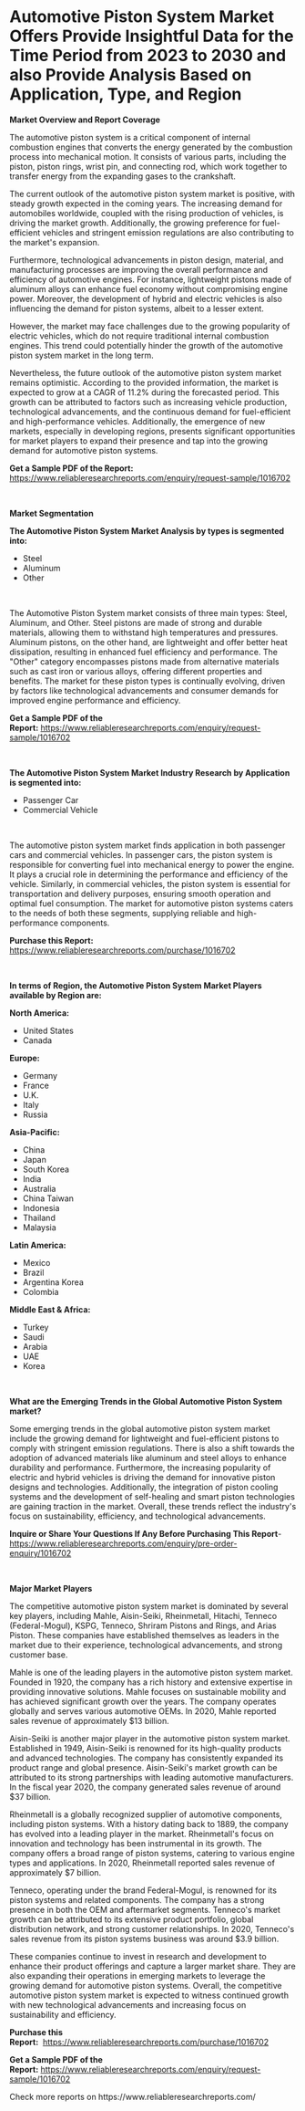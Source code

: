 <p><h1>Automotive Piston System Market Offers Provide Insightful Data for the Time Period from 2023 to 2030 and also Provide Analysis Based on Application, Type, and Region</h1></p><p><strong>Market Overview and Report Coverage</strong></p>
<p><p>The automotive piston system is a critical component of internal combustion engines that converts the energy generated by the combustion process into mechanical motion. It consists of various parts, including the piston, piston rings, wrist pin, and connecting rod, which work together to transfer energy from the expanding gases to the crankshaft.</p><p>The current outlook of the automotive piston system market is positive, with steady growth expected in the coming years. The increasing demand for automobiles worldwide, coupled with the rising production of vehicles, is driving the market growth. Additionally, the growing preference for fuel-efficient vehicles and stringent emission regulations are also contributing to the market's expansion.</p><p>Furthermore, technological advancements in piston design, material, and manufacturing processes are improving the overall performance and efficiency of automotive engines. For instance, lightweight pistons made of aluminum alloys can enhance fuel economy without compromising engine power. Moreover, the development of hybrid and electric vehicles is also influencing the demand for piston systems, albeit to a lesser extent.</p><p>However, the market may face challenges due to the growing popularity of electric vehicles, which do not require traditional internal combustion engines. This trend could potentially hinder the growth of the automotive piston system market in the long term.</p><p>Nevertheless, the future outlook of the automotive piston system market remains optimistic. According to the provided information, the market is expected to grow at a CAGR of 11.2% during the forecasted period. This growth can be attributed to factors such as increasing vehicle production, technological advancements, and the continuous demand for fuel-efficient and high-performance vehicles. Additionally, the emergence of new markets, especially in developing regions, presents significant opportunities for market players to expand their presence and tap into the growing demand for automotive piston systems.</p></p>
<p><strong>Get a Sample PDF of the Report:</strong> <a href="https://www.reliableresearchreports.com/enquiry/request-sample/1016702">https://www.reliableresearchreports.com/enquiry/request-sample/1016702</a></p>
<p>&nbsp;</p>
<p><strong>Market Segmentation</strong></p>
<p><strong>The Automotive Piston System Market Analysis by types is segmented into:</strong></p>
<p><ul><li>Steel</li><li>Aluminum</li><li>Other</li></ul></p>
<p>&nbsp;</p>
<p><p>The Automotive Piston System market consists of three main types: Steel, Aluminum, and Other. Steel pistons are made of strong and durable materials, allowing them to withstand high temperatures and pressures. Aluminum pistons, on the other hand, are lightweight and offer better heat dissipation, resulting in enhanced fuel efficiency and performance. The "Other" category encompasses pistons made from alternative materials such as cast iron or various alloys, offering different properties and benefits. The market for these piston types is continually evolving, driven by factors like technological advancements and consumer demands for improved engine performance and efficiency.</p></p>
<p><strong>Get a Sample PDF of the Report:</strong>&nbsp;<a href="https://www.reliableresearchreports.com/enquiry/request-sample/1016702">https://www.reliableresearchreports.com/enquiry/request-sample/1016702</a></p>
<p>&nbsp;</p>
<p><strong>The Automotive Piston System Market Industry Research by Application is segmented into:</strong></p>
<p><ul><li>Passenger Car</li><li>Commercial Vehicle</li></ul></p>
<p>&nbsp;</p>
<p><p>The automotive piston system market finds application in both passenger cars and commercial vehicles. In passenger cars, the piston system is responsible for converting fuel into mechanical energy to power the engine. It plays a crucial role in determining the performance and efficiency of the vehicle. Similarly, in commercial vehicles, the piston system is essential for transportation and delivery purposes, ensuring smooth operation and optimal fuel consumption. The market for automotive piston systems caters to the needs of both these segments, supplying reliable and high-performance components.</p></p>
<p><strong>Purchase this Report:</strong>&nbsp; <a href="https://www.reliableresearchreports.com/purchase/1016702">https://www.reliableresearchreports.com/purchase/1016702</a></p>
<p>&nbsp;</p>
<p><strong>In terms of Region, the Automotive Piston System Market Players available by Region are:</strong></p>
<p>
    <p> <strong> North America: </strong>
        <ul>
            <li>United States</li>
            <li>Canada</li>
        </ul>
        </p> 
    <p> <strong> Europe: </strong>
        <ul>
            <li>Germany</li>
            <li>France</li>
            <li>U.K.</li>
            <li>Italy</li>
            <li>Russia</li>
        </ul>
        </p> 
    <p> <strong> Asia-Pacific: </strong>
        <ul>
            <li>China</li>
            <li>Japan</li>
            <li>South Korea</li>
            <li>India</li>
            <li>Australia</li>
            <li>China Taiwan</li>
            <li>Indonesia</li>
            <li>Thailand</li>
            <li>Malaysia</li>
        </ul>
        </p> 
    <p> <strong> Latin America: </strong>
        <ul>
            <li>Mexico</li>
            <li>Brazil</li>
            <li>Argentina Korea</li>
            <li>Colombia</li>
        </ul>
        </p> 
    <p> <strong> Middle East & Africa: </strong>
        <ul>
            <li>Turkey</li>
            <li>Saudi</li>
            <li>Arabia</li>
            <li>UAE</li>
            <li>Korea</li>
        </ul>
    </p>
    </p>
<p>&nbsp;</p>
<p><strong>What are the Emerging Trends in the Global Automotive Piston System market?</strong></p>
<p><p>Some emerging trends in the global automotive piston system market include the growing demand for lightweight and fuel-efficient pistons to comply with stringent emission regulations. There is also a shift towards the adoption of advanced materials like aluminum and steel alloys to enhance durability and performance. Furthermore, the increasing popularity of electric and hybrid vehicles is driving the demand for innovative piston designs and technologies. Additionally, the integration of piston cooling systems and the development of self-healing and smart piston technologies are gaining traction in the market. Overall, these trends reflect the industry's focus on sustainability, efficiency, and technological advancements.</p></p>
<p><strong>Inquire or Share Your Questions If Any Before Purchasing This Report</strong>- <a href="https://www.reliableresearchreports.com/enquiry/pre-order-enquiry/1016702">https://www.reliableresearchreports.com/enquiry/pre-order-enquiry/1016702</a></p>
<p>&nbsp;</p>
<p><strong>Major Market Players</strong></p>
<p><p>The competitive automotive piston system market is dominated by several key players, including Mahle, Aisin-Seiki, Rheinmetall, Hitachi, Tenneco (Federal-Mogul), KSPG, Tenneco, Shriram Pistons and Rings, and Arias Piston. These companies have established themselves as leaders in the market due to their experience, technological advancements, and strong customer base.</p><p>Mahle is one of the leading players in the automotive piston system market. Founded in 1920, the company has a rich history and extensive expertise in providing innovative solutions. Mahle focuses on sustainable mobility and has achieved significant growth over the years. The company operates globally and serves various automotive OEMs. In 2020, Mahle reported sales revenue of approximately $13 billion.</p><p>Aisin-Seiki is another major player in the automotive piston system market. Established in 1949, Aisin-Seiki is renowned for its high-quality products and advanced technologies. The company has consistently expanded its product range and global presence. Aisin-Seiki's market growth can be attributed to its strong partnerships with leading automotive manufacturers. In the fiscal year 2020, the company generated sales revenue of around $37 billion.</p><p>Rheinmetall is a globally recognized supplier of automotive components, including piston systems. With a history dating back to 1889, the company has evolved into a leading player in the market. Rheinmetall's focus on innovation and technology has been instrumental in its growth. The company offers a broad range of piston systems, catering to various engine types and applications. In 2020, Rheinmetall reported sales revenue of approximately $7 billion.</p><p>Tenneco, operating under the brand Federal-Mogul, is renowned for its piston systems and related components. The company has a strong presence in both the OEM and aftermarket segments. Tenneco's market growth can be attributed to its extensive product portfolio, global distribution network, and strong customer relationships. In 2020, Tenneco's sales revenue from its piston systems business was around $3.9 billion.</p><p>These companies continue to invest in research and development to enhance their product offerings and capture a larger market share. They are also expanding their operations in emerging markets to leverage the growing demand for automotive piston systems. Overall, the competitive automotive piston system market is expected to witness continued growth with new technological advancements and increasing focus on sustainability and efficiency.</p></p>
<p><strong>Purchase this Report:</strong>&nbsp;&nbsp;<a href="https://www.reliableresearchreports.com/purchase/1016702">https://www.reliableresearchreports.com/purchase/1016702</a></p>
<p></p>
<p><strong>Get a Sample PDF of the Report:</strong>&nbsp;<a href="https://www.reliableresearchreports.com/enquiry/request-sample/1016702">https://www.reliableresearchreports.com/enquiry/request-sample/1016702</a></p>
<p>Check more reports on https://www.reliableresearchreports.com/</p>